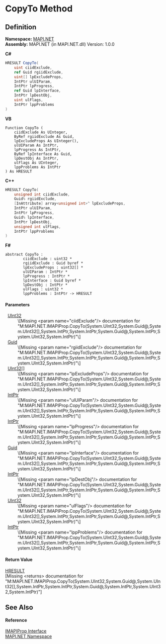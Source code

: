 # CopyTo Method




## Definition
**Namespace:** <a href="5bef4637-66f8-16d4-e5f4-4d0da57a1538.md">MAPI.NET</a>  
**Assembly:** MAPI.NET (in MAPI.NET.dll) Version: 1.0.0

**C#**
``` C#
HRESULT CopyTo(
	uint ciidExclude,
	ref Guid rgiidExclude,
	uint[] lpExcludeProps,
	IntPtr ulUIParam,
	IntPtr lpProgress,
	ref Guid lpInterface,
	IntPtr lpDestObj,
	uint ulFlags,
	IntPtr lppProblems
)
```
**VB**
``` VB
Function CopyTo ( 
	ciidExclude As UInteger,
	ByRef rgiidExclude As Guid,
	lpExcludeProps As UInteger(),
	ulUIParam As IntPtr,
	lpProgress As IntPtr,
	ByRef lpInterface As Guid,
	lpDestObj As IntPtr,
	ulFlags As UInteger,
	lppProblems As IntPtr
) As HRESULT
```
**C++**
``` C++
HRESULT CopyTo(
	unsigned int ciidExclude, 
	Guid% rgiidExclude, 
	[InAttribute] array<unsigned int>^ lpExcludeProps, 
	IntPtr ulUIParam, 
	IntPtr lpProgress, 
	Guid% lpInterface, 
	IntPtr lpDestObj, 
	unsigned int ulFlags, 
	IntPtr lppProblems
)
```
**F#**
``` F#
abstract CopyTo : 
        ciidExclude : uint32 * 
        rgiidExclude : Guid byref * 
        lpExcludeProps : uint32[] * 
        ulUIParam : IntPtr * 
        lpProgress : IntPtr * 
        lpInterface : Guid byref * 
        lpDestObj : IntPtr * 
        ulFlags : uint32 * 
        lppProblems : IntPtr -> HRESULT 
```



#### Parameters
<dl><dt>  <a href="https://learn.microsoft.com/dotnet/api/system.uint32" target="_blank" rel="noopener noreferrer">UInt32</a></dt><dd>\[Missing &lt;param name="ciidExclude"/&gt; documentation for "M:MAPI.NET.IMAPIProp.CopyTo(System.UInt32,System.Guid@,System.UInt32[],System.IntPtr,System.IntPtr,System.Guid@,System.IntPtr,System.UInt32,System.IntPtr)"\]</dd><dt>  <a href="https://learn.microsoft.com/dotnet/api/system.guid" target="_blank" rel="noopener noreferrer">Guid</a></dt><dd>\[Missing &lt;param name="rgiidExclude"/&gt; documentation for "M:MAPI.NET.IMAPIProp.CopyTo(System.UInt32,System.Guid@,System.UInt32[],System.IntPtr,System.IntPtr,System.Guid@,System.IntPtr,System.UInt32,System.IntPtr)"\]</dd><dt>  <a href="https://learn.microsoft.com/dotnet/api/system.uint32" target="_blank" rel="noopener noreferrer">UInt32</a>[]</dt><dd>\[Missing &lt;param name="lpExcludeProps"/&gt; documentation for "M:MAPI.NET.IMAPIProp.CopyTo(System.UInt32,System.Guid@,System.UInt32[],System.IntPtr,System.IntPtr,System.Guid@,System.IntPtr,System.UInt32,System.IntPtr)"\]</dd><dt>  <a href="https://learn.microsoft.com/dotnet/api/system.intptr" target="_blank" rel="noopener noreferrer">IntPtr</a></dt><dd>\[Missing &lt;param name="ulUIParam"/&gt; documentation for "M:MAPI.NET.IMAPIProp.CopyTo(System.UInt32,System.Guid@,System.UInt32[],System.IntPtr,System.IntPtr,System.Guid@,System.IntPtr,System.UInt32,System.IntPtr)"\]</dd><dt>  <a href="https://learn.microsoft.com/dotnet/api/system.intptr" target="_blank" rel="noopener noreferrer">IntPtr</a></dt><dd>\[Missing &lt;param name="lpProgress"/&gt; documentation for "M:MAPI.NET.IMAPIProp.CopyTo(System.UInt32,System.Guid@,System.UInt32[],System.IntPtr,System.IntPtr,System.Guid@,System.IntPtr,System.UInt32,System.IntPtr)"\]</dd><dt>  <a href="https://learn.microsoft.com/dotnet/api/system.guid" target="_blank" rel="noopener noreferrer">Guid</a></dt><dd>\[Missing &lt;param name="lpInterface"/&gt; documentation for "M:MAPI.NET.IMAPIProp.CopyTo(System.UInt32,System.Guid@,System.UInt32[],System.IntPtr,System.IntPtr,System.Guid@,System.IntPtr,System.UInt32,System.IntPtr)"\]</dd><dt>  <a href="https://learn.microsoft.com/dotnet/api/system.intptr" target="_blank" rel="noopener noreferrer">IntPtr</a></dt><dd>\[Missing &lt;param name="lpDestObj"/&gt; documentation for "M:MAPI.NET.IMAPIProp.CopyTo(System.UInt32,System.Guid@,System.UInt32[],System.IntPtr,System.IntPtr,System.Guid@,System.IntPtr,System.UInt32,System.IntPtr)"\]</dd><dt>  <a href="https://learn.microsoft.com/dotnet/api/system.uint32" target="_blank" rel="noopener noreferrer">UInt32</a></dt><dd>\[Missing &lt;param name="ulFlags"/&gt; documentation for "M:MAPI.NET.IMAPIProp.CopyTo(System.UInt32,System.Guid@,System.UInt32[],System.IntPtr,System.IntPtr,System.Guid@,System.IntPtr,System.UInt32,System.IntPtr)"\]</dd><dt>  <a href="https://learn.microsoft.com/dotnet/api/system.intptr" target="_blank" rel="noopener noreferrer">IntPtr</a></dt><dd>\[Missing &lt;param name="lppProblems"/&gt; documentation for "M:MAPI.NET.IMAPIProp.CopyTo(System.UInt32,System.Guid@,System.UInt32[],System.IntPtr,System.IntPtr,System.Guid@,System.IntPtr,System.UInt32,System.IntPtr)"\]</dd></dl>

#### Return Value
<a href="50596607-a328-ef10-6ea9-0448fbb7d197.md">HRESULT</a>  
\[Missing &lt;returns&gt; documentation for "M:MAPI.NET.IMAPIProp.CopyTo(System.UInt32,System.Guid@,System.UInt32[],System.IntPtr,System.IntPtr,System.Guid@,System.IntPtr,System.UInt32,System.IntPtr)"\]

## See Also


#### Reference
<a href="a20f5817-5533-814e-fd1d-0d3a9179b1b4.md">IMAPIProp Interface</a>  
<a href="5bef4637-66f8-16d4-e5f4-4d0da57a1538.md">MAPI.NET Namespace</a>  
